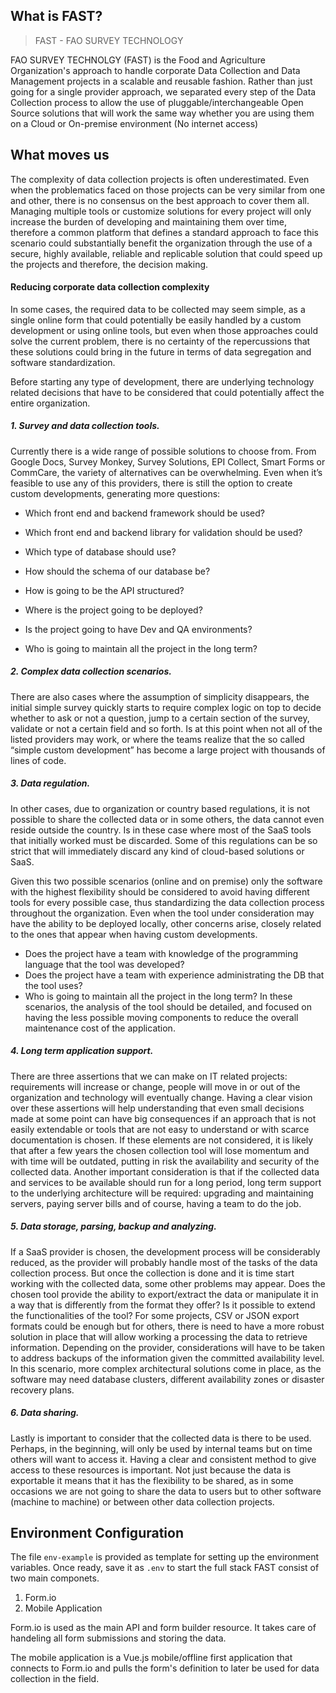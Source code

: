 ## What is FAST?

> FAST - FAO SURVEY TECHNOLOGY

FAO SURVEY TECHNOLGY (FAST) is the Food and Agriculture Organization's approach to handle corporate Data Collection and Data Management projects in a scalable and reusable fashion. Rather than just going for a single provider approach, we separated every step of the Data Collection process to allow the use of pluggable/interchangeable Open Source solutions that will work the same way whether you are using them on a Cloud or On-premise environment (No internet access)

## What moves us

The complexity of data collection projects is often underestimated. Even when the problematics faced on those projects can be very similar from one and other, there is no consensus on the best approach to cover them all. Managing multiple tools or customize solutions for every project will only increase the burden of developing and maintaining them over time, therefore a common platform that defines a standard approach to face this scenario could substantially benefit the organization through the use of a secure, highly available, reliable and replicable solution that could speed up the projects and therefore, the decision making.

#### Reducing corporate data collection complexity

In some cases, the required data to be collected may seem simple, as a single online form that could potentially be easily handled by a custom development or using online tools, but even when those approaches could solve the current problem, there is no certainty of the repercussions that these solutions could bring in the future in terms of data segregation and software standardization.

Before starting any type of development, there are underlying technology related decisions that have to be considered that could potentially affect the entire organization.

##### 1.  Survey and data collection tools.

Currently there is a wide range of possible solutions to choose from. From Google Docs, Survey Monkey, Survey Solutions, EPI Collect, Smart Forms or CommCare, the variety of alternatives can be overwhelming.
Even when it’s feasible to use any of this providers, there is still the option to create custom developments, generating more questions:

* Which front end and backend framework should be used?

* Which front end and backend library for validation should be used?

* Which type of database should use?

* How should the schema of our database be?

* How is going to be the API structured?

* Where is the project going to be deployed?

* Is the project going to have Dev and QA environments?

* Who is going to maintain all the project in the long term?

##### 2.	Complex data collection scenarios.

There are also cases where the assumption of simplicity disappears, the initial simple survey quickly starts to require complex logic on top to decide whether to ask or not a question, jump to a certain section of the survey, validate or not a certain field and so forth. Is at this point when not all of the listed providers may work, or where the teams realize that the so called “simple custom development” has become a large project with thousands of lines of code.

##### 3.	Data regulation.

In other cases, due to organization or country based regulations, it is not possible to share the collected data or in some others, the data cannot even reside outside the country. Is in these case where most of the SaaS tools that initially worked must be discarded. Some of this regulations can be so strict that will immediately discard any kind of cloud-based solutions or SaaS.

Given this two possible scenarios (online and on premise) only the software with the highest flexibility should be considered to avoid having different tools for every possible case, thus standardizing the data collection process throughout the organization. Even when the tool under consideration may have the ability to be deployed locally, other concerns arise, closely related to the ones that appear when having custom developments.

*	Does the project have a team with knowledge of the programming language that the tool was developed?
*	Does the project have a team with experience administrating the DB that the tool uses?
*	Who is going to maintain all the project in the long term?
In these scenarios, the analysis of the tool should be detailed, and focused on having the less possible moving components to reduce the overall maintenance cost of the application.

##### 4.	Long term application support.
There are three assertions that we can make on IT related projects: requirements will increase or change, people will move in or out of the organization and technology will eventually change.
Having a clear vision over these assertions will help understanding that even small decisions made at some point can have big consequences if an approach that is not easily extendable or tools that are not easy to understand or with scarce documentation is chosen.
If these elements are not considered, it is likely that after a few years the chosen collection tool will lose momentum and with time will be outdated, putting in risk the availability and security of the collected data.
Another important consideration is that if the collected data and services to be available should run for a long period, long term support to the underlying architecture will be required: upgrading and maintaining servers, paying server bills and of course, having a team to do the job.


##### 5.	Data storage, parsing, backup and analyzing.

If a SaaS provider is chosen, the development process will be considerably reduced, as the provider will probably handle most of the tasks of the data collection process. But once the collection is done and it is time start working with the collected data, some other problems may appear.
Does the chosen tool provide the ability to export/extract the data or manipulate it in a way that is differently from the format they offer? Is it possible to extend the functionalities of the tool?
For some projects, CSV or JSON export formats could be enough but for others, there is need to have a more robust solution in place that will allow working a processing the data to retrieve information. Depending on the provider, considerations will have to be taken to address backups of the information given the committed availability level. In this scenario, more complex architectural solutions come in place, as the software may need database clusters, different availability zones or disaster recovery plans.

##### 6.	Data sharing.

Lastly is important to consider that the collected data is there to be used. Perhaps, in the beginning, will only be used by internal teams but on time others will want to access it. Having a clear and consistent method to give access to these resources is important. Not just because the data is exportable it means that it has the flexibility to be shared, as in some occasions we are not going to share the data to users but to other software (machine to machine) or between other data collection projects.


## Environment Configuration

The file `env-example` is provided as template for setting up the environment variables. Once ready, save it as `.env` to start the full stack
FAST consist of two main componets.

1.  Form.io
2.  Mobile Application

Form.io is used as the main API and form builder resource. It takes care
of handeling all form submissions and storing the data.

The mobile application is a Vue.js mobile/offline first application
that connects to Form.io and pulls the form's definition to later
be used for data collection in the field.
